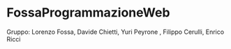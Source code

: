 # FossaProgrammazioneWeb
Gruppo: Lorenzo Fossa, Davide Chietti, Yuri Peyrone , Filippo Cerulli, Enrico Ricci
